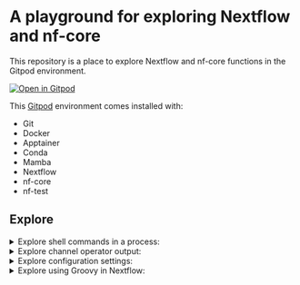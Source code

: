# A playground for exploring Nextflow and nf-core

This repository is a place to explore Nextflow and nf-core functions in the Gitpod environment.

[![Open in Gitpod](https://gitpod.io/button/open-in-gitpod.svg)](https://gitpod.io/#https://github.com/Joon-Klaps/Nextflow_sandbox)

This [Gitpod](https://www.gitpod.io/) environment comes installed with:
- Git
- Docker
- Apptainer
- Conda
- Mamba
- Nextflow
- nf-core
- nf-test

## Explore

<details>
<summary>Explore shell commands in a process:</summary>

  ```nextflow
  workflow {
      TASK( Channel.of( 1..3 ) )
          .view()
  }

  process TASK {
      input:
      val num

      script:
      """
      echo "Num: $num"
      """

      output:
      stdout
  }
  ```
</details>
<details>
<summary>Explore channel operator output:</summary>

  ```nextflow
  workflow {
      Channel.of( 'A' )
          // Convert channel entry to Map
          .map { it -> [ letter: it ] }
          .view()
      // TASK()
  }

  // process TASK {
      // input:

      // script:
      // """
      // """

      // output:
  // }
  ```
</details>
<details>
<summary>Explore configuration settings:</summary>

  ```nextflow
  workflow {
      TASK()
  }

  process TASK {
      input:

      script:
      """
      touch versions.{txt,yml}
      """

      output:
      path "versions.txt"
      path "versions.yml"
  }
  ```

  ```nextflow
  // Try excluding versions.yml from output - Failed
  process.publishDir = [ path: "results", pattern: "{!versions.yml}" ] 
  ```
</details>
<details>
<summary>Explore using Groovy in Nextflow:</summary>

  ```nextflow
  // Can I use subMap on a key not present - yes
  println ( [ id: 'test' ].subMap( ['id','sample'] ) )

  // workflow {
      // TASK()
  // }

  // process TASK {
      // input:

      // script:
      // """
      // """

      // output:
  // }
  ```
</details>
